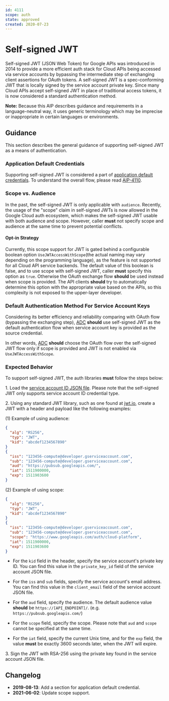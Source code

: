 ```yaml
---
id: 4111
scope: auth
state: approved
created: 2020-07-23
---
```


# Self-signed JWT

Self-signed JWT (JSON Web Token) for Google APIs was introduced in 2014 to
provide a more efficient auth stack for Cloud APIs being accessed via service
accounts by bypassing the intermediate step of exchanging client assertions for
OAuth tokens. A self-signed JWT is a spec-conforming JWT that is locally signed
by the service account private key. Since many Cloud APIs accept self-signed JWT
in place of traditional access tokens, it is now considered a standard
authentication method.

**Note:** Because this AIP describes guidance and requirements in a
language-neutral way, it uses generic terminology which may be imprecise or
inappropriate in certain languages or environments.

## Guidance

This section describes the general guidance of supporting self-signed
JWT as a means of authentication.

### Application Default Credentials

Supporting self-signed JWT is considered a part of [application default
credentials][2]. To understand the overall flow, please read [AIP-4110][0].

### Scope vs. Audience

In the past, the self-signed JWT is only applicable with `audience`. Recently,
the usage of the "scope" claim in self-signed JWTs is now allowed in the Google
Cloud auth ecosystem, which makes the self-signed JWT usable with both audience
and scope. However, caller **must** not specify scope and audience at the same
time to prevent potential conflicts.

#### Opt-in Strategy

Currently, this scope support for JWT is gated behind a configurable boolean
option `UseJWTAccessWithScope`(the actual naming may vary depending on the
programming language), as the feature is not supported for all Cloud API service
backends. The default value of this boolean is false, and to use scope with
self-signed JWT, caller **must** specify this option as `true`. Otherwise the
OAuth exchange flow **should** be used instead when scope is provided. The API
clients **should** try to automatically determine this option with the
appropriate value based on the APIs, so this complexity is not exposed to the
upper-layer developer.

### Default Authentication Method For Service Account Keys

Considering its better efficiency and reliability comparing with OAuth flow
(bypassing the exchanging step), [ADC][0] **should** use self-signed JWT as the
default authentication flow when service account key is provided as the source
credential.

In other words, [ADC][0] **should** choose the OAuth flow over the self-signed
JWT flow only if scope is provided and JWT is not enabled via
`UseJWTAccessWithScope`.

### Expected Behavior

To support self-signed JWT, the auth libraries **must** follow the steps below:

1\. Load the [service account ID JSON file][2]. Please note that the self-signed
JWT only supports service account ID credential type.

2\. Using any standard JWT library, such as one found at [jwt.io][1], create a JWT
with a header and payload like the following examples:

(1) Example of using audience:

```json
{
  "alg": "RS256",
  "typ": "JWT",
  "kid": "abcdef1234567890"
}
{
  "iss": "123456-compute@developer.gserviceaccount.com",
  "sub": "123456-compute@developer.gserviceaccount.com",
  "aud": "https://pubsub.googleapis.com/",
  "iat": 1511900000,
  "exp": 1511903600
}
```

(2) Example of using scope:

```json
{
  "alg": "RS256",
  "typ": "JWT",
  "kid": "abcdef1234567890"
}
{
  "iss": "123456-compute@developer.gserviceaccount.com",
  "sub": "123456-compute@developer.gserviceaccount.com",
  "scope": "https://www.googleapis.com/auth/cloud-platform",
  "iat": 1511900000,
  "exp": 1511903600
}
```

* For the `kid` field in the header, specify the service account's private key
ID. You can find this value in the `private_key_id` field of the service account
JSON file.

* For the `iss` and `sub` fields, specify the service account's email address.
You can find this value in the `client_email` field of the service account JSON
file.

* For the `aud` field, specify the audience. The default audience value
**should** be `https://[API_ENDPOINT]/`. (e.g. `https://pubsub.googleapis.com/`)

* For the `scope` field, specify the scope. Please note that `aud` and `scope`
cannot be specified at the same time.

* For the `iat` field, specify the current Unix time, and for the `exp` field,
the value **must** be exactly 3600 seconds later, when the JWT will expire.

3\. Sign the JWT with RSA-256 using the private key found in the service
account JSON file.

## Changelog

- **2019-08-13**: Add a section for application default credential.
- **2021-06-02**: Update scope support.

<!-- prettier-ignore-start -->
[0]: https://google.aip.dev/auth/4110
[1]: https://jwt.io/#libraries-io
[2]: https://google.aip.dev/auth/4112
<!-- prettier-ignore-end -->
